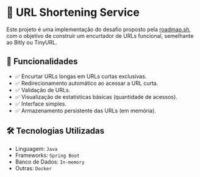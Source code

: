# 🔗 URL Shortening Service

Este projeto é uma implementação do desafio proposto pela [roadmap.sh](https://roadmap.sh/projects/url-shortening-service), com o objetivo de construir um encurtador de URLs funcional, semelhante ao Bitly ou TinyURL.

## 🚀 Funcionalidades

- ✅ Encurtar URLs longas em URLs curtas exclusivas.
- ✅ Redirecionamento automático ao acessar a URL curta.
- ✅ Validação de URLs.
- ✅ Visualização de estatísticas básicas (quantidade de acessos).
- ✅ Interface simples.
- ✅ Armazenamento persistente das URLs (em memória).

## 🛠️ Tecnologias Utilizadas

- Linguagem: `Java`
- Frameworks: `Spring Boot`
- Banco de Dados: `In-memory`
- Outras: `Docker`

